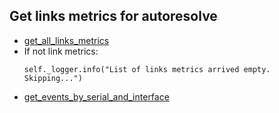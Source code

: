 ## Get links metrics for autoresolve
* [get_all_links_metrics](get_all_links_metrics.md)
* If not link metrics:
  ```
  self._logger.info("List of links metrics arrived empty. Skipping...")
  ```
* [get_events_by_serial_and_interface](get_events_by_serial_and_interface.md)